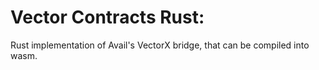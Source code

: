 # Vector Contracts Rust:

Rust implementation of Avail's VectorX bridge, that can be compiled into wasm.